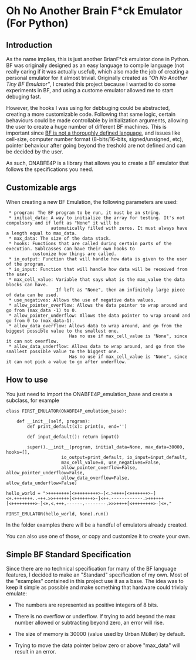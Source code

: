 # Oh No Another Brain F*ck Emulator (For Python)

## Introduction

As the name implies, this is just another BrianF*ck emulator done in Python. BF was originally designed as an easy language to compile language (not really caring if it was actually useful), which also made the job of creating a personal emulator for it almost trivial. Originally created as _"Oh No Another Tiny BF Emulator"_, I created this project because I wanted to do some experiments in BF, and using a custome emulator allowed me to start debuging fast. 

However, the hooks I was using for debbuging could be abstracted, creating a more customizable code. Following that same logic, certain behaviours could be made controllable by initialization arguments, allowing the user to create a huge number of different BF machines. This is important since [BF is not a thoroughly defined language](https://en.wikipedia.org/wiki/Brainfuck#Portability_issues), and issues like cell-size, computer number format (8-bits/16-bits, signed/unsigned, etc), pointer behaviour after going beyond the treshold are not defined and can be decided by the user.

As such, ONABFE4P is a library that allows you to create a BF emulator that follows the specifications you need.

## Customizable args

When creating a new BF Emulation, the following parameters are used:

     * program: The BF program to be run, it must be an string.
     * initial_data: A way to initialize the array for testing. It's not compulsory and if left as "None" it will be
                     automatically filled with zeros. It must always have a length equal to max_data.
     * max_data: The size of the data stack.
     * hooks: Functions that are called during certain parts of the execution. Sublcasses can have their own hooks to
              customize how things are called.
     * io_output: Function that will handle how data is given to the user of the program.
     * io_input: Function that will handle how data will be received from the user.
     * max_cell_value: Variable that says what is the max_value the data blocks can have.
                       If left as "None", then an infinitely large piece of data can be used.
     * use_negatives: Allows the use of negative data values.
     * allow_pointer_overflow: Allows the data pointer to wrap around and go from (max_data -1) to 0.
     * allow_pointer_underflow: Allows the data pointer to wrap around and go from 0 to (max_data-1).
     * allow_data_overflow: Allows data to wrap around, and go from the biggest possible value to the smallest one.
                            Has no use if max_cell_value is "None", since it can not overflow.
     * allow_data_underflow: Allows data to wrap around, and go from the smallest possible value to the biggest one.
                            Has no use if max_cell_value is "None", since it can not pick a value to go after underflow.

## How to use

You just need to import the ONABFE4P_emulation_base and create a subclass, for example

    class FIRST_EMULATOR(ONABFE4P_emulation_base):
  
        def __init__(self, program):
            def print_default(x): print(x, end='')

            def input_default(): return input()

            super().__init__(program, initial_data=None, max_data=30000, hooks=[],
                         io_output=print_default, io_input=input_default,
                         max_cell_value=8, use_negatives=False,
                         allow_pointer_overflow=False, allow_pointer_underflow=False,
                         allow_data_overflow=False, allow_data_underflow=False)
   
    hello_world = ">++++++++[<+++++++++>-]<.>++++[<+++++++>-]<+.+++++++..+++.>>++++++[<+++++++>-]<++.------------.>++++++[<+++++++++>-]<+.<.+++.------.--------.>>>++++[<++++++++>-]<+."

    FIRST_EMULATOR(hello_world, None).run()

In the folder examples there will be a handful of emulators already created. 

You can also use one of those, or copy and customize it to create your own.

## Simple BF Standard Specification

Since there are no technical specification for many of the BF language features, I decided to make an "Standard" specification of my own. Most of the "examples" contained in this project use it as a base. The idea was to keep it simple as possible and make something that hardware could trivialy emulate:

* The numbers are represented as positive integers of 8 bits. 

* There is no overflow or underflow. If trying to add beyond the max number allowed or subtracting beyond zero, an error will rise.

* The size of memory is 30000 (value used by  Urban Müller) by default.

* Trying to move the data pointer below zero or above "max_data" will result in an error.


